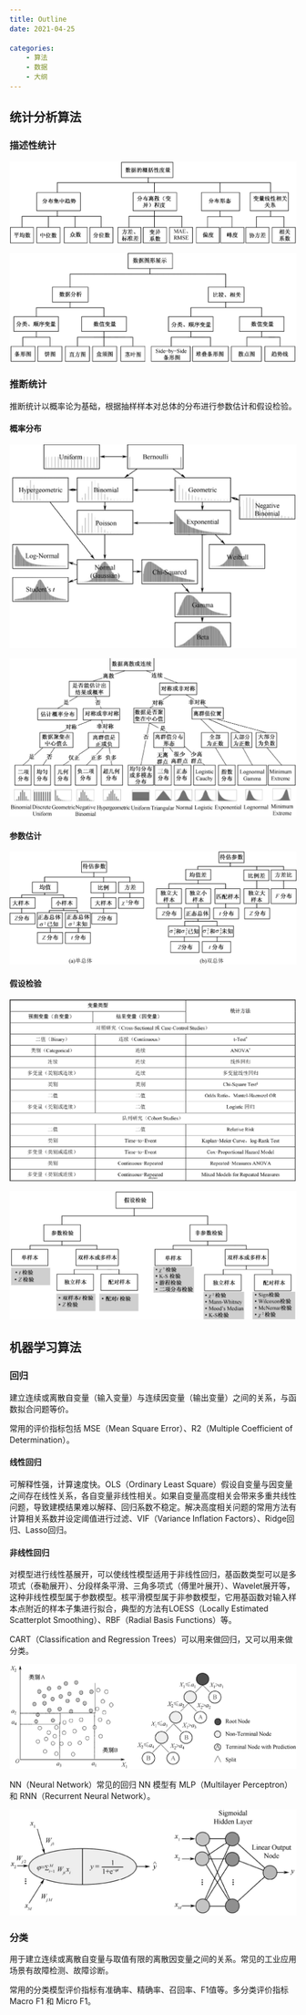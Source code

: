 ```yaml
---
title: Outline
date: 2021-04-25

categories:
    - 算法
    - 数据
    - 大纲
---
```


## 统计分析算法

### 描述性统计



![image-20210425172321895](image-20210425172321895.png)



 

![image-20210425172349121](image-20210425172349121.png)

### 推断统计

推断统计以概率论为基础，根据抽样样本对总体的分布进行参数估计和假设检验。

#### 概率分布

![image-20210425173318323](image-20210425173318323.png)



![image-20210425173434898](image-20210425173434898.png)

#### 参数估计

![image-20210425192003155](image-20210425192003155.png)

#### 假设检验

![image-20210425194712140](image-20210425194712140.png)

![image-20210425194851068](image-20210425194851068.png)



## 机器学习算法

### 回归

建立连续或离散自变量（输入变量）与连续因变量（输出变量）之间的关系，与函数拟合问题等价。

常用的评价指标包括 MSE（Mean Square Error）、R2（Multiple Coefficient of Determination）。

#### 线性回归

可解释性强，计算速度快。OLS（Ordinary Least Square）假设自变量与因变量之间存在线性关系，各自变量非线性相关。如果自变量高度相关会带来多重共线性问题，导致建模结果难以解释、回归系数不稳定。解决高度相关问题的常用方法有计算相关系数并设定阈值进行过滤、VIF（Variance Inflation Factors）、Ridge回归、Lasso回归。

#### 非线性回归

对模型进行线性基展开，可以使线性模型适用于非线性回归，基函数类型可以是多项式（泰勒展开）、分段样条平滑、三角多项式（傅里叶展开）、Wavelet展开等，这种非线性模型属于参数模型。核平滑模型属于非参数模型，它用基函数对输入样本点附近的样本子集进行拟合，典型的方法有LOESS（Locally Estimated Scatterplot Smoothing）、RBF（Radial Basis Functions）等。

CART（Classification and Regression Trees）可以用来做回归，又可以用来做分类。

![image-20210425201409737](image-20210425201409737.png)

NN（Neural Network）常见的回归 NN 模型有 MLP（Multilayer Perceptron）和 RNN（Recurrent Neural Network）。

![image-20210425201619483](image-20210425201619483.png)



### 分类

用于建立连续或离散自变量与取值有限的离散因变量之间的关系。常见的工业应用场景有故障检测、故障诊断。

常用的分类模型评价指标有准确率、精确率、召回率、F1值等。多分类评价指标 Macro F1 和 Micro F1。

